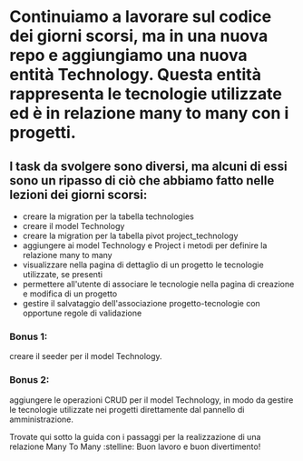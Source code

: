 # Continuiamo a lavorare sul codice dei giorni scorsi, ma in una nuova repo e aggiungiamo una nuova entità Technology. Questa entità rappresenta le tecnologie utilizzate ed è in relazione many to many con i progetti.

## I task da svolgere sono diversi, ma alcuni di essi sono un ripasso di ciò che abbiamo fatto nelle lezioni dei giorni scorsi:

-   creare la migration per la tabella technologies
-   creare il model Technology
-   creare la migration per la tabella pivot project_technology
-   aggiungere ai model Technology e Project i metodi per definire la relazione many to many
-   visualizzare nella pagina di dettaglio di un progetto le tecnologie utilizzate, se presenti
-   permettere all'utente di associare le tecnologie nella pagina di creazione e modifica di un progetto
-   gestire il salvataggio dell'associazione progetto-tecnologie con opportune regole di validazione

### Bonus 1:

creare il seeder per il model Technology.

### Bonus 2:

aggiungere le operazioni CRUD per il model Technology, in modo da gestire le tecnologie utilizzate nei progetti direttamente dal pannello di amministrazione.

Trovate qui sotto la guida con i passaggi per la realizzazione di una relazione Many To Many :stelline:
Buon lavoro e buon divertimento!
